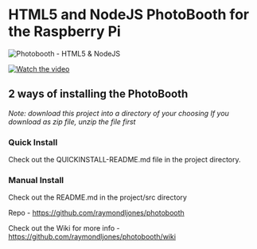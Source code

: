 # HTML5 and NodeJS PhotoBooth for the Raspberry Pi

![Photobooth - HTML5 & NodeJS](https://photobooth.raymondlewisjones.com/images/card.jpg)

[![Watch the video](https://photobooth.raymondlewisjones.com/images/preview.jpg?r=123)](https://www.youtube.com/watch?v=kW3Qoou4UmI)

## 2 ways of installing the PhotoBooth
_Note: download this project into a directory of your choosing_
_If you download as zip file, unzip the file first_

### Quick Install
Check out the QUICKINSTALL-README.md file in the project directory.

### Manual Install
Check out the README.md in the project/src directory

Repo - https://github.com/raymondljones/photobooth

Check out the Wiki for more info - https://github.com/raymondljones/photobooth/wiki
